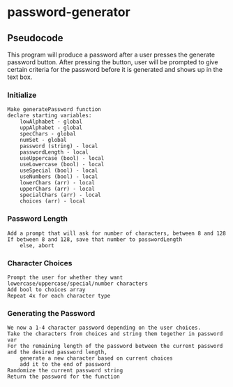 # password-generator

## Pseudocode
This program will produce a password after a user presses the generate password button. After pressing the button, user will be prompted to give certain criteria for the password before it is generated and shows up in the text box.

### Initialize
    
    Make generatePassword function
    declare starting variables: 
        lowAlphabet - global
        uppAlphabet - global 
        specChars - global
        numSet - global
        password (string) - local
        passwordLength - local
        useUppercase (bool) - local
        useLowercase (bool) - local
        useSpecial (bool) - local
        useNumbers (bool) - local
        lowerChars (arr) - local
        upperChars (arr) - local
        specialChars (arr) - local
        choices (arr) - local

### Password Length

    Add a prompt that will ask for number of characters, between 8 and 128
    If between 8 and 128, save that number to passwordLength
        else, abort
    
### Character Choices

    Prompt the user for whether they want lowercase/uppercase/special/number characters
    Add bool to choices array
    Repeat 4x for each character type

### Generating the Password

    
    We now a 1-4 character password depending on the user choices.
    Take the characters from choices and string them together in password var
    For the remaining length of the password between the current password and the desired password length,
        generate a new character based on current choices
        add it to the end of password
    Randomize the current password string
    Return the password for the function
    

        